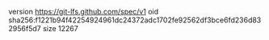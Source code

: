 version https://git-lfs.github.com/spec/v1
oid sha256:f1221b94f42254924961dc24372adc1702fe92562df3bce6fd236d832956f5d7
size 12267
